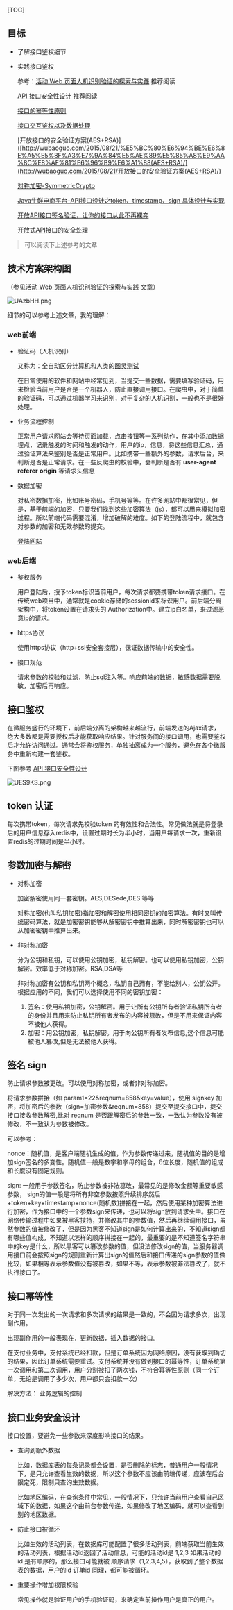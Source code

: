 [TOC]

## 目标

* 了解接口鉴权细节

* 实践接口鉴权

  参考：[活动 Web 页面人机识别验证的探索与实践](https://tech.meituan.com/2019/03/07/humans-and-bots-apart-for-activity-web-security.html) 推荐阅读

  [API 接口安全性设计](https://zhuanlan.zhihu.com/p/91485269) 推荐阅读

  [接口的幂等性原则](https://www.cnblogs.com/hozon/archive/2019/01/18/10286494.html)

  [接口交互鉴权以及数据处理 ](https://www.cnblogs.com/huatuoxie/p/9822953.html)

  [开放接口的安全验证方案(AES+RSA)]([http://wubaoguo.com/2015/08/21/%E5%BC%80%E6%94%BE%E6%8E%A5%E5%8F%A3%E7%9A%84%E5%AE%89%E5%85%A8%E9%AA%8C%E8%AF%81%E6%96%B9%E6%A1%88(AES+RSA)/](http://wubaoguo.com/2015/08/21/开放接口的安全验证方案(AES+RSA)/)

  [对称加密-SymmetricCrypto]([https://www.hutool.cn/docs/#/crypto/%E5%AF%B9%E7%A7%B0%E5%8A%A0%E5%AF%86-SymmetricCrypto](https://www.hutool.cn/docs/#/crypto/对称加密-SymmetricCrypto))

  [Java生鲜电商平台-API接口设计之token、timestamp、sign 具体设计与实现](https://www.cnblogs.com/jurendage/p/12653865.html)

  [开放API接口签名验证，让你的接口从此不再裸奔](https://www.jianshu.com/p/ad410836587a)

  [开放式API接口的安全处理](https://zhuanlan.zhihu.com/p/33272881)

> 可以阅读下上述参考的文章

## 技术方案架构图

（参见[活动 Web 页面人机识别验证的探索与实践](https://tech.meituan.com/2019/03/07/humans-and-bots-apart-for-activity-web-security.html) 文章）

![UAzbHH.png](https://s1.ax1x.com/2020/07/07/UAzbHH.png)

细节的可以参考上述文章，我的理解：

### web前端

* 验证码（人机识别）

  又称为：全自动区分[计算机](https://baike.baidu.com/item/计算机)和人类的[图灵测试](https://baike.baidu.com/item/图灵测试)

  在日常使用的软件和网站中经常见到，当提交一些数据，需要填写验证码，用来检验当前用户是否是一个机器人，防止直接调用接口。在爬虫中，对于简单的验证码，可以通过机器学习来识别，对于复杂的人机识别，一般也不是很好处理。

* 业务流程控制

  正常用户请求网站会等待页面加载，点击按钮等一系列动作，在其中添加数据埋点，记录触发的时间和触发的动作，用户的ip，信息，将这些信息汇总，通过验证算法来鉴别是否是正常用户。比如携带一些额外的参数，请求后台，来判断是否是正常请求。在一些反爬虫的校验中，会判断是否有 **user-agent** **referer** **origin** 等请求头信息

* 数据加密

  对私密数据加密，比如账号密码，手机号等等。在许多网站中都很常见，但是，基于前端的加密，只要我们找到这些加密算法（js），都可以用来模拟加密过程。所以前端代码需要混淆，增加破解的难度。如下的登陆流程中，就包含对参数的加密和无效参数的提交。

  [登陆网站](https://blog.csdn.net/qq_28817739/article/details/80119328)

### web后端

* 鉴权服务

  用户登陆后，授予token标识当前用户，每次请求都要携带token请求接口。在传统web项目中，通常就是cookie存储的sessionid来标识用户。前后端分离架构中，将token设置在请求头的 Authorization中。建立ip白名单，来过滤恶意ip的请求。

* https协议

  使用https协议（http+ssl安全套接层），保证数据传输中的安全性。

* 接口规范

  请求参数的校验和过滤，防止sql注入等。响应前端的数据，敏感数据需要脱敏，加密后再响应。

## 接口鉴权

在微服务盛行的环境下，前后端分离的架构越来越流行，前端发送的Ajax请求，绝大多数都是需要授权后才能获取响应结果。针对服务间的接口调用，也需要鉴权后才允许访问通过。通常会将鉴权服务，单独抽离成为一个服务，避免在各个微服务中重新构建一套鉴权。

下图参考 [API 接口安全性设计](https://zhuanlan.zhihu.com/p/91485269)

![UES9KS.png](https://s1.ax1x.com/2020/07/07/UES9KS.png)

## token 认证

每次携带token，每次请求先校验token 的有效性和合法性。常见做法就是将登录后的用户信息存入redis中，设置过期时长为半小时，当用户每请求一次，重新设置redis的过期时间是半小时。

## 参数加密与解密

* 对称加密

  加密解密使用同一套密钥。AES,DESede,DES 等等

  对称加密(也叫私钥加密)指加密和解密使用相同密钥的加密算法。有时又叫传统密码算法，就是加密密钥能够从解密密钥中推算出来，同时解密密钥也可以从加密密钥中推算出来。

* 非对称加密

  分为公钥和私钥，可以使用公钥加密，私钥解密。也可以使用私钥加密，公钥解密。效率低于对称加密。RSA,DSA等

  非对称加密有公钥和私钥两个概念，私钥自己拥有，不能给别人，公钥公开。根据应用的不同，我们可以选择使用不同的密钥加密：

  1. 签名：使用私钥加密，公钥解密。用于让所有公钥所有者验证私钥所有者的身份并且用来防止私钥所有者发布的内容被篡改，但是不用来保证内容不被他人获得。
  2. 加密：用公钥加密，私钥解密。用于向公钥所有者发布信息,这个信息可能被他人篡改,但是无法被他人获得。

## 签名 sign

防止请求参数被更改。可以使用对称加密，或者非对称加密。

将请求参数拼接（如 param1=22&reqnum=858&key=value），使用 signkey 加密，将加密后的参数（sign=加密参数&reqnum=858）提交至提交接口中，提交接口接收参数解密,比对 reqnum 是否跟解密后的参数一致，一致认为参数没有被修改，不一致认为参数被修改。

可以参考：

nonce：随机值，是客户端随机生成的值，作为参数传递过来，随机值的目的是增加sign签名的多变性。随机值一般是数字和字母的组合，6位长度，随机值的组成和长度没有固定规则。

sign: 一般用于参数签名，防止参数被非法篡改，最常见的是修改金额等重要敏感参数， sign的值一般是将所有非空参数按照升续排序然后+token+key+timestamp+nonce(随机数)拼接在一起，然后使用某种加密算法进行加密，作为接口中的一个参数sign来传递，也可以将sign放到请求头中。接口在网络传输过程中如果被黑客挟持，并修改其中的参数值，然后再继续调用接口，虽然参数的值被修改了，但是因为黑客不知道sign是如何计算出来的，不知道sign都有哪些值构成，不知道以怎样的顺序拼接在一起的，最重要的是不知道签名字符串中的key是什么，所以黑客可以篡改参数的值，但没法修改sign的值，当服务器调用接口前会按照sign的规则重新计算出sign的值然后和接口传递的sign参数的值做比较，如果相等表示参数值没有被篡改，如果不等，表示参数被非法篡改了，就不执行接口了。

## 接口幂等性

对于同一次发出的一次请求和多次请求的结果是一致的，不会因为请求多次，出现副作用。

出现副作用的一般表现在，更新数据，插入数据的接口。

在支付业务中，支付系统已经扣款，但是订单系统因为网络原因，没有获取到确切的结果，因此订单系统需要重试。支付系统并没有做到接口的幂等性，订单系统第一次调用和第二次调用，用户分别被扣了两次钱，不符合幂等性原则（同一个订单，无论是调用了多少次，用户都只会扣款一次）

解决方法： 业务逻辑的控制

## 接口业务安全设计

接口设置，要避免一些参数来深度影响接口的结果。

* 查询到额外数据

  比如，数据库表的每条记录都会设置，是否删除的标志，普通用户一般情况下，是只允许查看生效的数据，所以这个参数不应该由前端传递，应该在后台限定死，限制只查询生效数据。

  比如地区编码，在查询条件中常见，一般情况下，只允许当前用户查看自己区域下的数据，如果这个由前台参数传递，如果修改了地区编码，就可以查看到别的地区数据。

* 防止接口被循环

  比如生效的活动列表，在数据库可能配置了很多活动列表，前端获取当前生效的活动列表，根据活动id返回了活动信息，可能的活动id是 1,2,3 如果活动的id 是有顺序的，那么接口可能就被 顺序请求（1,2,3,4,5），获取到了整个数据表的数据，用户的id 订单id 同理，都可能被循环。

* 重要操作增加权限校验

  常见操作就是验证用户的手机验证码，来确定当前操作用户是真正的用户。